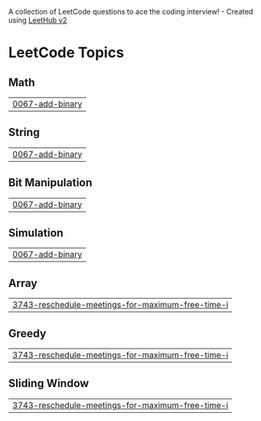 A collection of LeetCode questions to ace the coding interview! - Created using [LeetHub v2](https://github.com/arunbhardwaj/LeetHub-2.0)
<!---LeetCode Topics Start-->
# LeetCode Topics
## Math
|  |
| ------- |
| [0067-add-binary](https://github.com/Epicguest97/Leetcode/tree/master/0067-add-binary) |
## String
|  |
| ------- |
| [0067-add-binary](https://github.com/Epicguest97/Leetcode/tree/master/0067-add-binary) |
## Bit Manipulation
|  |
| ------- |
| [0067-add-binary](https://github.com/Epicguest97/Leetcode/tree/master/0067-add-binary) |
## Simulation
|  |
| ------- |
| [0067-add-binary](https://github.com/Epicguest97/Leetcode/tree/master/0067-add-binary) |
## Array
|  |
| ------- |
| [3743-reschedule-meetings-for-maximum-free-time-i](https://github.com/Epicguest97/Leetcode/tree/master/3743-reschedule-meetings-for-maximum-free-time-i) |
## Greedy
|  |
| ------- |
| [3743-reschedule-meetings-for-maximum-free-time-i](https://github.com/Epicguest97/Leetcode/tree/master/3743-reschedule-meetings-for-maximum-free-time-i) |
## Sliding Window
|  |
| ------- |
| [3743-reschedule-meetings-for-maximum-free-time-i](https://github.com/Epicguest97/Leetcode/tree/master/3743-reschedule-meetings-for-maximum-free-time-i) |
<!---LeetCode Topics End-->